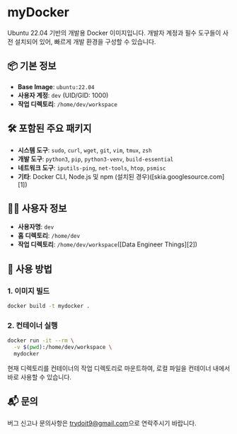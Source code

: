 # myDocker

Ubuntu 22.04 기반의 개발용 Docker 이미지입니다. 개발자 계정과 필수 도구들이 사전 설치되어 있어, 빠르게 개발 환경을 구성할 수 있습니다.

## 📦 기본 정보

* **Base Image**: `ubuntu:22.04`
* **사용자 계정**: `dev` (UID/GID: 1000)
* **작업 디렉토리**: `/home/dev/workspace`

## 🛠️ 포함된 주요 패키지

* **시스템 도구**: `sudo`, `curl`, `wget`, `git`, `vim`, `tmux`, `zsh`
* **개발 도구**: `python3`, `pip`, `python3-venv`, `build-essential`
* **네트워크 도구**: `iputils-ping`, `net-tools`, `htop`, `psmisc`
* **기타**: Docker CLI, Node.js 및 npm (설치된 경우)([skia.googlesource.com][1])

## 🧑‍💻 사용자 정보

* **사용자명**: `dev`
* **홈 디렉토리**: `/home/dev`
* **작업 디렉토리**: `/home/dev/workspace`([Data Engineer Things][2])

## 🚀 사용 방법

### 1. 이미지 빌드

```bash
docker build -t mydocker .
```

### 2. 컨테이너 실행

```bash
docker run -it --rm \
  -v $(pwd):/home/dev/workspace \
  mydocker
```

현재 디렉토리를 컨테이너의 작업 디렉토리로 마운트하여, 로컬 파일을 컨테이너 내에서 바로 사용할 수 있습니다.


## 📬 문의

버그 신고나 문의사항은 [trydoit9@gmail.com](mailto:trydoit9@gmail.com)으로 연락주시기 바랍니다.

